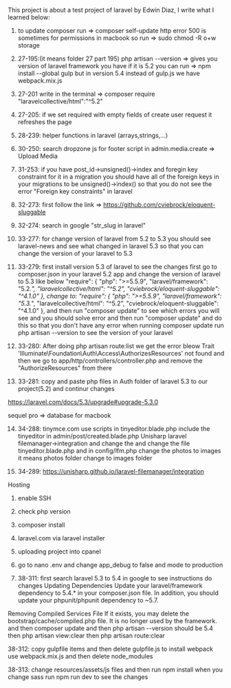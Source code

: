 This project is about a test project of laravel by Edwin Diaz, I write what I learned below:

1. to update composer run => composer self-update
http error 500 is sometimes for permissions in macbook so run => sudo chmod -R o+w storage

2. 27-195:(it means folder 27 part 195)
php artisan --version => gives you version of laravel framework you have
if it is 5.2 you can run => npm install --global gulp but in version 5.4 instead of
gulp.js we have webpack.mix.js

3. 27-201
write in the terminal => composer require "laravelcollective/html":"^5.2"

4. 27-205:
if we set required with empty fields of create user request it refreshes the page

5. 28-239:
helper functions in laravel (arrays,strings,...)

6. 30-250:
search dropzone js for footer script in admin.media.create => Upload Media

7. 31-253:
if you have post_id->unsigned()->index and foregin key constraint for it in a migration you should have all of the foreign
keys in your migrations to be unsigned()->index() so that you do not see the error "Foreign key constraints" in laravel

8. 32-273:
first follow the link => https://github.com/cviebrock/eloquent-sluggable

9. 32-274:
search in google "str_slug in laravel"

10. 33-277:
for change version of laravel from 5.2 to 5.3 you should see laravel-news and see what changed in laravel 5.3 so that you can change the version of
your laravel to 5.3

11. 33-279:
first install version 5.3 of laravel to see the changes
first go to composer.json in your laravel 5.2 app and change the version of laravel to 5.3 like below
    "require": {
            "php": ">=5.5.9",
            "laravel/framework": "5.2.*",
            "laravelcollective/html": "^5.2",
            "cviebrock/eloquent-sluggable": "^4.1.0"
    },
    change to:
    "require": {
            "php": ">=5.5.9",
            "laravel/framework": "5.3.*",
            "laravelcollective/html": "^5.2",
            "cviebrock/eloquent-sluggable": "^4.1.0"
    },
and then run "composer update" to see which errors you will see
and you should solve error and then run "composer update" and do
this so that you don't have any error when running composer update
run php artisan --version to see the version of your laravel

12. 33-280:
After doing php artisan route:list we get the error bleow
Trait 'Illuminate\Foundation\Auth\Access\AuthorizesResources' not found
and then we go to app/http/controllers/controller.php and remove the "AuthorizeResources" from there

13. 33-281:
copy and paste php files in Auth folder of laravel 5.3 to our project(5.2) and continur changes

https://laravel.com/docs/5.3/upgrade#upgrade-5.3.0

sequel pro  => database for macbook

14. 34-288:
tinymce.com
use scripts in tinyeditor.blade.php
include the tinyeditor in admin/post/created.blade.php
Unisharp laravel filemanager->integration and change the 
and change the file tinyeditor.blade.php and in config/lfm.php 
change the photos to images it means photos folder change to 
images folder

15. 34-289:
https://unisharp.github.io/laravel-filemanager/integration

Hosting
1. enable SSH
2. check php version
3. composer install
4. laravel.com via laravel installer
5. uploading project into cpanel
6. go to nano .env and change app_debug to false and mode to production

16. 38-311:
first search laravel 5.3 to 5.4 in google to see instructions
do changes
 Updating Dependencies
 Update your laravel/framework dependency to 5.4.* in your composer.json file. In addition, you should update your phpunit/phpunit dependency to ~5.7.
 
 Removing Compiled Services File
 If it exists, you may delete the bootstrap/cache/compiled.php file. It is no longer used by the framework.
 and then composer update 
 and then php artisan --version should be 5.4
 then php artisan view:clear
 then php artisan route:clear
 
 38-312:
 copy gulpfile items and then delete gulpfile.js to install webpack use webpack.mix.js
 and then delete node_modules
 
 38-313:
 change resources/assets/js files and then run npm install
 when you change sass run npm run dev to see the changes